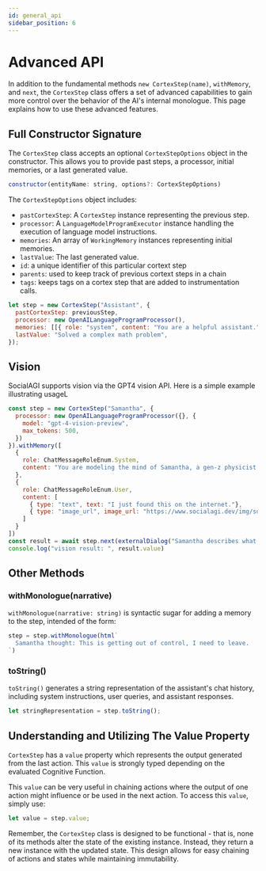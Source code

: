 ```yaml
---
id: general_api
sidebar_position: 6
---
```


# Advanced API

In addition to the fundamental methods `new CortexStep(name)`, `withMemory`, and `next`, the `CortexStep` class offers a set of advanced capabilities to gain more control over the behavior of the AI's internal monologue. This page explains how to use these advanced features.

## Full Constructor Signature

The `CortexStep` class accepts an optional `CortexStepOptions` object in the constructor. This allows you to provide past steps, a processor, initial memories, or a last generated value.

```javascript
constructor(entityName: string, options?: CortexStepOptions)
```

The `CortexStepOptions` object includes:

- `pastCortexStep`: A `CortexStep` instance representing the previous step.
- `processor`: A `LanguageModelProgramExecutor` instance handling the execution of language model instructions.
- `memories`: An array of `WorkingMemory` instances representing initial memories.
- `lastValue`: The last generated value.
- `id`: a unique identifier of this particular cortext step
- `parents`: used to keep track of previous cortext steps in a chain
- `tags`: keeps tags on a cortex step that are added to instrumentation calls.

```javascript
let step = new CortexStep("Assistant", {
  pastCortexStep: previousStep,
  processor: new OpenAILanguageProgramProcessor(),
  memories: [[{ role: "system", content: "You are a helpful assistant." }]],
  lastValue: "Solved a complex math problem",
});
```

## Vision

SocialAGI supports vision via the GPT4 vision API. Here is a simple example illustrating usageL

```javascript
const step = new CortexStep("Samantha", {
  processor: new OpenAILanguageProgramProcessor({}, {
    model: "gpt-4-vision-preview",
    max_tokens: 500,
  })
}).withMemory([
  {
    role: ChatMessageRoleEnum.System,
    content: "You are modeling the mind of Samantha, a gen-z physicist who loves cat pics.",
  },
  {
    role: ChatMessageRoleEnum.User,
    content: [
      { type: "text", text: "I just found this on the internet."},
      { type: "image_url", image_url: "https://www.socialagi.dev/img/socialagi-social-card.jpg" },
    ]
  }
])
const result = await step.next(externalDialog("Samantha describes what is in the photo."))
console.log("vision result: ", result.value)
```

## Other Methods

### withMonologue(narrative)

`withMonologue(narrative: string)` is syntactic sugar for adding a memory to the step, intended of the form:

```javascript
step = step.withMonologue(html`
  Samantha thought: This is getting out of control, I need to leave.
`)
```

### toString()

`toString()` generates a string representation of the assistant's chat history, including system instructions, user queries, and assistant responses.

```javascript
let stringRepresentation = step.toString();
```

## Understanding and Utilizing The Value Property

`CortexStep` has a `value` property which represents the output generated from the last action. This `value` is strongly typed depending on the evaluated Cognitive Function.

This `value` can be very useful in chaining actions where the output of one action might influence or be used in the next action. To access this `value`, simply use:

```javascript
let value = step.value;
```

Remember, the `CortexStep` class is designed to be functional - that is, none of its methods alter the state of the existing instance. Instead, they return a new instance with the updated state. This design allows for easy chaining of actions and states while maintaining immutability.
